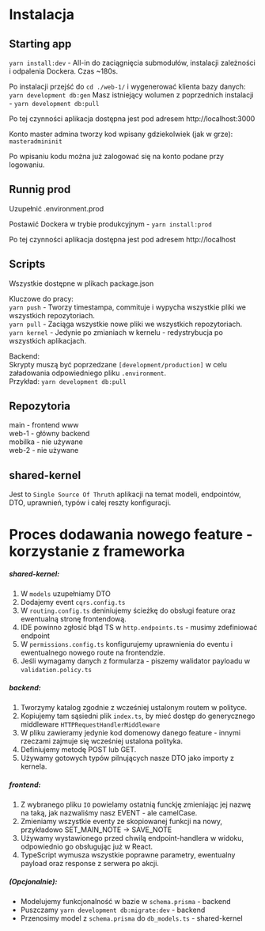 # Instalacja

## Starting app
`yarn install:dev` - All-in do zaciągnięcia submodułów, instalacji zależności i odpalenia Dockera. Czas ~180s. 

Po instalacji przejść do `cd ./web-1/` i wygenerować klienta bazy danych: `yarn development db:gen`
Masz istniejący wolumen z poprzednich instalacji - `yarn development db:pull`  

Po tej czynności aplikacja dostępna jest pod adresem http://localhost:3000

Konto master admina tworzy kod wpisany gdziekolwiek (jak w grze): `masteradmininit`

Po wpisaniu kodu można już zalogować się na konto podane przy logowaniu.


## Runnig prod
Uzupełnić .environment.prod

Postawić Dockera w trybie produkcyjnym - `yarn install:prod`

Po tej czynności aplikacja dostępna jest pod adresem http://localhost

## Scripts
Wszystkie dostępne w plikach package.json

Kluczowe do pracy:  
`yarn push` - Tworzy timestampa, commituje i wypycha wszystkie pliki we wszystkich repozytoriach.   
`yarn pull` - Zaciąga wszystkie nowe pliki we wszystkich repozytoriach.  
`yarn kernel` - Jedynie po zmianiach w kernelu - redystrybucja po wszystkich aplikacjach.  

Backend:  
Skrypty muszą być poprzedzane `[development/production]` w celu załadowania odpowiedniego pliku `.environment`.  
Przykład: `yarn development db:pull`  

## Repozytoria
main - frontend www  
web-1 - główny backend  
mobilka - nie używane  
web-2 - nie używane  

## shared-kernel
Jest to `Single Source Of Thruth` aplikacji na temat modeli, endpointów, DTO, uprawnień, typów i całej reszty konfiguracji.
### 
### 
# Proces dodawania nowego feature - korzystanie z frameworka
##### shared-kernel:
1. W `models` uzupełniamy DTO
2. Dodajemy event `cqrs.config.ts`
3. W `routing.config.ts` deniniujemy ścieżkę do obsługi feature oraz ewentualną stronę frontendową.
4. IDE powinno zgłosić błąd TS w `http.endpoints.ts` - musimy zdefiniować endpoint
5. W `permissions.config.ts` konfigurujemy uprawnienia do eventu i ewentualnego nowego route na frontendzie.
6. Jeśli wymagamy danych z formularza - piszemy walidator payloadu w `validation.policy.ts`
##### backend:
1. Tworzymy katalog zgodnie z wcześniej ustalonym routem w polityce.
2. Kopiujemy tam sąsiedni plik `index.ts`, by mieć dostęp do generycznego middleware `HTTPRequestHandlerMiddleware`
3. W pliku zawieramy jedynie kod domenowy danego feature - innymi rzeczami zajmuje się wcześniej ustalona polityka.
4. Definiujemy metodę POST lub GET.
5. Używamy gotowych typów pilnujących nasze DTO jako importy z kernela.
##### frontend:
1. Z wybranego pliku `IO` powielamy ostatnią funckję zmieniając jej nazwę na taką, jak nazwaliśmy nasz EVENT - ale camelCase.
2. Zmieniamy wszystkie eventy ze skopiowanej funkcji na nowy, przykładowo SET_MAIN_NOTE -> SAVE_NOTE
3. Używamy wystawionego przed chwilą endpoint-handlera w widoku, odpowiednio go obsługując już w React.
4. TypeScript wymusza wszystkie poprawne parametry, ewentualny payload oraz response z serwera po akcji.

##### (Opcjonalnie):  
- Modelujemy funkcjonalność w bazie w `schema.prisma` - backend
- Puszczamy `yarn development db:migrate:dev` - backend
- Przenosimy model z `schema.prisma` do `db_models.ts` - shared-kernel






